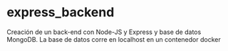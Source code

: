# express_backend

Creación de un back-end con Node-JS y Express y base de datos MongoDB.
La base de datos corre en localhost en un contenedor docker
